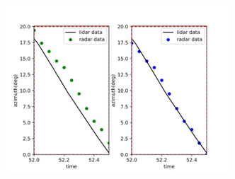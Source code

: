 <img src="https://github.com/tom13133/python_drawing/blob/master/time_compensation/time_compensation.png" width="800">

